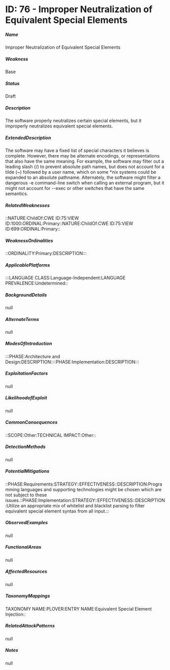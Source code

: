 # ID: 76 - Improper Neutralization of Equivalent Special Elements
<h5>Name</h5>Improper Neutralization of Equivalent Special Elements
<h5>Weakness</h5>Base
<h5>Status</h5>Draft
<h5>Description</h5>The software properly neutralizes certain special elements, but it improperly neutralizes equivalent special elements.
<h5>ExtendedDescription</h5>The software may have a fixed list of special characters it believes is complete. However, there may be alternate encodings, or representations that also have the same meaning. For example, the software may filter out a leading slash (/) to prevent absolute path names, but does not account for a tilde (~) followed by a user name, which on some *nix systems could be expanded to an absolute pathname. Alternately, the software might filter a dangerous -e command-line switch when calling an external program, but it might not account for --exec or other switches that have the same semantics.
<h5>RelatedWeaknesses</h5>::NATURE:ChildOf:CWE ID:75:VIEW ID:1000:ORDINAL:Primary::NATURE:ChildOf:CWE ID:75:VIEW ID:699:ORDINAL:Primary::
<h5>WeaknessOrdinalities</h5>::ORDINALITY:Primary:DESCRIPTION:::
<h5>ApplicablePlatforms</h5>:::LANGUAGE CLASS:Language-Independent:LANGUAGE PREVALENCE:Undetermined::
<h5>BackgroundDetails</h5>null
<h5>AlternateTerms</h5>null
<h5>ModesOfIntroduction</h5>:::PHASE:Architecture and Design:DESCRIPTION::::PHASE:Implementation:DESCRIPTION:::
<h5>ExploitationFactors</h5>null
<h5>LikelihoodofExploit</h5>null
<h5>CommonConsequences</h5>::SCOPE:Other:TECHNICAL IMPACT:Other::
<h5>DetectionMethods</h5>null
<h5>PotentialMitigations</h5>::PHASE:Requirements:STRATEGY::EFFECTIVENESS::DESCRIPTION:Programming languages and supporting technologies might be chosen which are not subject to these issues.::PHASE:Implementation:STRATEGY::EFFECTIVENESS::DESCRIPTION:Utilize an appropriate mix of whitelist and blacklist parsing to filter equivalent special element syntax from all input.::
<h5>ObservedExamples</h5>null
<h5>FunctionalAreas</h5>null
<h5>AffectedResources</h5>null
<h5>TaxonomyMappings</h5>TAXONOMY NAME:PLOVER:ENTRY NAME:Equivalent Special Element Injection::
<h5>RelatedAttackPatterns</h5>null
<h5>Notes</h5>null

